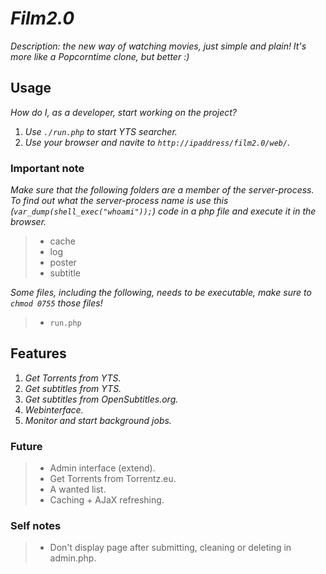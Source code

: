 # _Film2.0_

_Description: the new way of watching movies, just simple and plain! It's more like a Popcorntime clone, but better :)_

## Usage

_How do I, as a developer, start working on the project?_ 

1. _Use `./run.php` to start YTS searcher._
2. _Use your browser and navite to `http://ipaddress/film2.0/web/`._

### Important note

_Make sure that the following folders are a member of the server-process. To find out what the server-process name is use this (`var_dump(shell_exec("whoami"));`) code in a php file and execute it in the browser._

> - cache
> - log
> - poster
> - subtitle

_Some files, including the following, needs to be executable, make sure to `chmod 0755` those files!_

> - `run.php`

## Features

1. _Get Torrents from YTS._
2. _Get subtitles from YTS._
3. _Get subtitles from OpenSubtitles.org._
4. _Webinterface._
5. _Monitor and start background jobs._

### Future

> - Admin interface (extend).
> - Get Torrents from Torrentz.eu.
> - A wanted list.
> - Caching + AJaX refreshing.

### Self notes

> - Don't display page after submitting, cleaning or deleting in admin.php.